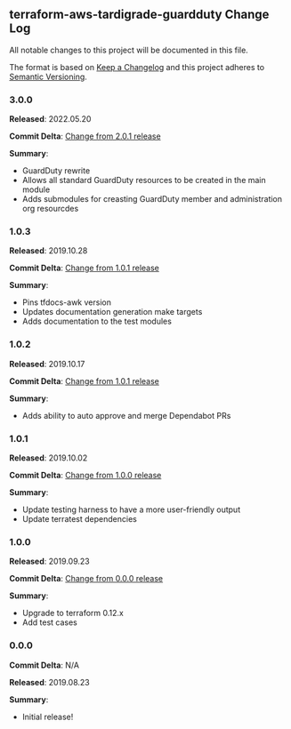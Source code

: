 ## terraform-aws-tardigrade-guardduty Change Log

All notable changes to this project will be documented in this file.

The format is based on [Keep a Changelog](http://keepachangelog.com/) and this project adheres to [Semantic Versioning](http://semver.org/).

### 3.0.0

**Released**: 2022.05.20

**Commit Delta**: [Change from 2.0.1 release](https://github.com/plus3it/terraform-aws-tardigrade-guardduty/compare/2.0.1...3.0.0)

**Summary**:

*   GuardDuty rewrite
*   Allows all standard GuardDuty resources to be created in the main module
*   Adds submodules for creasting GuardDuty member and administration org resourcdes

### 1.0.3

**Released**: 2019.10.28

**Commit Delta**: [Change from 1.0.1 release](https://github.com/plus3it/terraform-aws-tardigrade-guardduty/compare/1.0.2...1.0.3)

**Summary**:

*   Pins tfdocs-awk version
*   Updates documentation generation make targets
*   Adds documentation to the test modules

### 1.0.2

**Released**: 2019.10.17

**Commit Delta**: [Change from 1.0.1 release](https://github.com/plus3it/terraform-aws-tardigrade-guardduty/compare/1.0.1...1.0.2)

**Summary**:

*   Adds ability to auto approve and merge Dependabot PRs

### 1.0.1

**Released**: 2019.10.02

**Commit Delta**: [Change from 1.0.0 release](https://github.com/plus3it/terraform-aws-tardigrade-guardduty/compare/1.0.0...1.0.1)

**Summary**:

*   Update testing harness to have a more user-friendly output
*   Update terratest dependencies

### 1.0.0

**Released**: 2019.09.23

**Commit Delta**: [Change from 0.0.0 release](https://github.com/plus3it/terraform-aws-tardigrade-guardduty/compare/0.0.0...1.0.0)

**Summary**:

*   Upgrade to terraform 0.12.x
*   Add test cases

### 0.0.0

**Commit Delta**: N/A

**Released**: 2019.08.23

**Summary**:

*   Initial release!

